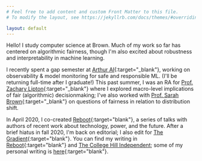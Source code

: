 ```yaml
---
# Feel free to add content and custom Front Matter to this file.
# To modify the layout, see https://jekyllrb.com/docs/themes/#overriding-theme-defaults

layout: default
---
```

Hello! I study computer science at Brown. Much of my work so far has centered on algorithmic fairness, though I'm also excited about robustness and interpretability in machine learning.

I recently spent a gap semester at [Arthur AI](http://www.arthur.ai){:target="_blank"}, working on observability & model monitoring for safe and responsible ML. (I'll be returning full-time after I graduate!) This past summer, I was an RA for [Prof. Zachary Lipton](http://zacklipton.com/){:target="_blank"} where I explored macro-level implications of fair (algorithmic) decisionmaking; I've also worked with [Prof. Sarah Brown](http://sarahmbrown.org/){:target="_blank"} on questions of fairness in relation to distribution shift.

In April 2020, I co-created [Reboot](https://reboothq.substack.com/about){:target="blank"}, a series of talks with authors of recent work about technology, power, and the future. After a brief hiatus in fall 2020, I'm back on editorial; I also edit for [The Gradient](https://thegradient.pub/){:target="blank"}. You can find my writing in [Reboot](https://reboothq.substack.com/?sort=search&search=written%20by%20jessica%20dai){:target="blank"} and [The College Hill Independent](http://www.theindy.org/search?query=jessica%20dai); some of my personal writing is [here](https://reading.supply/@jessica){:target="blank"}.
